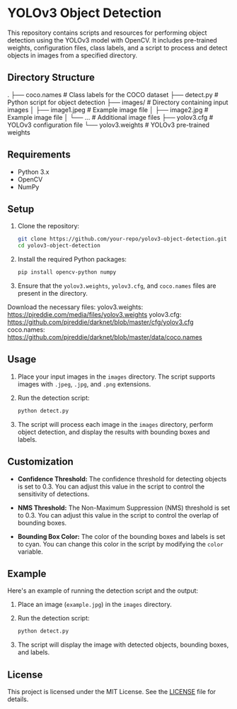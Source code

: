 # YOLOv3 Object Detection

This repository contains scripts and resources for performing object detection using the YOLOv3 model with OpenCV. It includes pre-trained weights, configuration files, class labels, and a script to process and detect objects in images from a specified directory.

## Directory Structure

.
├── coco.names # Class labels for the COCO dataset
├── detect.py # Python script for object detection
├── images/ # Directory containing input images
│ ├── image1.jpeg # Example image file
│ ├── image2.jpg # Example image file
│ └── ... # Additional image files
├── yolov3.cfg # YOLOv3 configuration file
└── yolov3.weights # YOLOv3 pre-trained weights

## Requirements

- Python 3.x
- OpenCV
- NumPy

## Setup

1. Clone the repository:

    ```sh
    git clone https://github.com/your-repo/yolov3-object-detection.git
    cd yolov3-object-detection
    ```

2. Install the required Python packages:

    ```sh
    pip install opencv-python numpy
    ```

3. Ensure that the `yolov3.weights`, `yolov3.cfg`, and `coco.names` files are present in the directory.

Download the necessary files:
yolov3.weights: <https://pjreddie.com/media/files/yolov3.weights>
yolov3.cfg: <https://github.com/pjreddie/darknet/blob/master/cfg/yolov3.cfg>
coco.names: <https://github.com/pjreddie/darknet/blob/master/data/coco.names>

## Usage

1. Place your input images in the `images` directory. The script supports images with `.jpeg`, `.jpg`, and `.png` extensions.

2. Run the detection script:

    ```sh
    python detect.py
    ```

3. The script will process each image in the `images` directory, perform object detection, and display the results with bounding boxes and labels.

## Customization

- **Confidence Threshold:** The confidence threshold for detecting objects is set to 0.3. You can adjust this value in the script to control the sensitivity of detections.

- **NMS Threshold:** The Non-Maximum Suppression (NMS) threshold is set to 0.3. You can adjust this value in the script to control the overlap of bounding boxes.

- **Bounding Box Color:** The color of the bounding boxes and labels is set to cyan. You can change this color in the script by modifying the `color` variable.

## Example

Here's an example of running the detection script and the output:

1. Place an image (`example.jpg`) in the `images` directory.
2. Run the detection script:

    ```sh
    python detect.py
    ```

3. The script will display the image with detected objects, bounding boxes, and labels.

## License

This project is licensed under the MIT License. See the [LICENSE](LICENSE) file for details.
